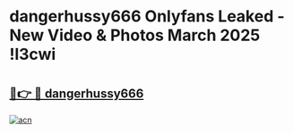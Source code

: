 # dangerhussy666 Onlyfans Leaked - New Video & Photos March 2025 !l3cwi

# <h2><a href="https://w7lg0y.iuczelnia.edu.pl?title=dangerhussy666&ref=l3cwi">🔗👉 🔴 dangerhussy666</a></h2>

[![acn](https://github.com/user-attachments/assets/0f9c940e-d8b0-45ae-aac7-cd30a18b3e1c)](https://w7lg0y.iuczelnia.edu.pl?title=dangerhussy666&ref=l3cwi)

